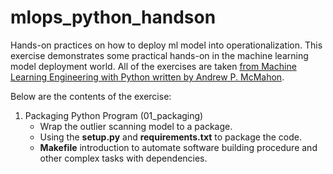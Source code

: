 # mlops_python_handson
Hands-on practices on how to deploy ml model into operationalization. This exercise demonstrates some practical hands-on in the machine learning model deployment world. All of the exercises are taken <a href="https://www.packtpub.com/product/machine-learning-engineering-with-python-second-edition/9781837631964">from Machine Learning Engineering with Python written by Andrew P. McMahon</a>. 

Below are the contents of the exercise:

1. Packaging Python Program (01_packaging)
   - Wrap the outlier scanning model to a package.
   - Using the <b>setup.py</b> and <b>requirements.txt</b> to package the code.
   - <b>Makefile</b> introduction to automate software building procedure and other complex tasks with dependencies.

